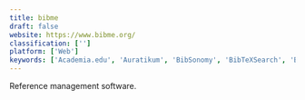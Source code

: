 ```yaml
---
title: bibme
draft: false 
website: https://www.bibme.org/
classification: ['']
platform: ['Web']
keywords: ['Academia.edu', 'Auratikum', 'BibSonomy', 'BibTeXSearch', 'Bibtex Editor', 'Citavi', 'Docear', 'EasyBib', 'Hubmed', 'Mendeley', 'Paperpile', 'Peerlibrary', 'Qiqqa', 'ReadCube', 'SCRiBBR APA Generator', 'TextCite', 'Thomson Reuters', 'Weava', 'Zotero']
---
```

Reference management software.